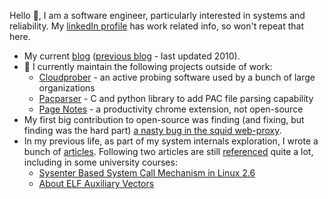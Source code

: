 Hello 👋, I am a software engineer, particularly interested in systems and reliability. My [linkedIn profile](https://www.linkedin.com/in/manugarg/) has work related info, so won't repeat that here.

- My current [blog](https://blog.manugarg.com) ([previous blog](https://manugarg.com) - last updated 2010).
- 🔭 I currently maintain the following projects outside of work:
    - [Cloudprober](https://github.com/cloudprober/cloudprober) - an active probing software used by a bunch of large organizations
    - [Pacparser](https://github.com/manugarg/pacparser) - C and python library to add PAC file parsing capability
    - [Page Notes](https://chromewebstore.google.com/detail/page-notes/omjdheidbhoghpfdnndkgoelfiogjfla) - a productivity chrome extension, not open-source
- My first big contribution to open-source was finding (and fixing, but finding was the hard part) [a nasty bug in the squid web-proxy](https://www.manugarg.com/2007/08/hacking-squid.html).
- In my previous life, as part of my system internals exploration, I wrote a bunch of [articles](https://articles.manugarg.com). Following two articles are still [referenced](https://www.google.com/search?q=%22articles.manugarg.com%2Fsystemcallinlinux2_6.html%22+OR+%22articles.manugarg.com%2Faboutelfauxiliaryvectors.html%22) quite a lot, including in some university courses:
    - [Sysenter Based System Call Mechanism in Linux 2.6](https://articles.manugarg.com/systemcallinlinux2_6.html)
    - [About ELF Auxiliary Vectors](https://articles.manugarg.com/aboutelfauxiliaryvectors.html)

<!--
**manugarg/manugarg** is a ✨ _special_ ✨ repository because its `README.md` (this file) appears on your GitHub profile.

Here are some ideas to get you started:

- 🔭 I’m currently working on ...
- 🌱 I’m currently learning ...
- 👯 I’m looking to collaborate on ...
- 🤔 I’m looking for help with ...
- 💬 Ask me about ...
- 📫 How to reach me: ...
- 😄 Pronouns: ...
- ⚡ Fun fact: ...
-->
